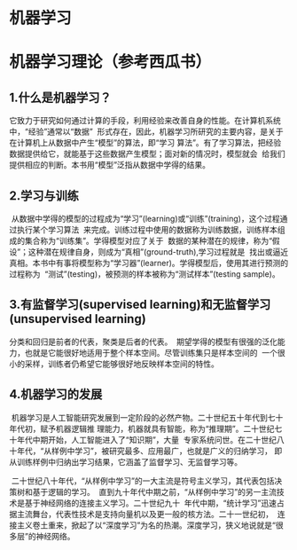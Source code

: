 # 机器学习
# 机器学习理论（参考西瓜书）
1.什么是机器学习？
 ----
  它致力于研究如何通过计算的手段，利用经验来改善自身的性能。在计算机系统中，“经验”通常以“数据”
  形式存在，因此，机器学习所研究的主要内容，是关于在计算机上从数据中产生“模型”的算法，即“学习
  算法”。有了学习算法，把经验数据提供给它，就能基于这些数据产生模型；面对新的情况时，模型就会
  给我们提供相应的判断。本书用“模型”泛指从数据中学得的结果。
  
2.学习与训练
---
  从数据中学得的模型的过程成为“学习”(learning)或“训练”(training)，这个过程通过执行某个学习算法
  来完成。训练过程中使用的数据称为训练数据，训练样本组成的集合称为“训练集”。学得模型对应了关于
  数据的某种潜在的规律，称为“假设”；这种潜在规律自身，则成为“真相”(ground-truth),学习过程就是
  找出或逼近真相。本书中有事将模型称为“学习器”(learner)。学得模型后，使用其进行预测的过程称为
  “测试”(testing)，被预测的样本被称为“测试样本”(testing sample)。
  
 
3.有监督学习(supervised learning)和无监督学习(unsupervised learning)
-----
  分类和回归是前者的代表，聚类是后者的代表。
  期望学得的模型有很强的泛化能力，也就是它能很好地适用于整个样本空间。尽管训练集只是样本空间的
  一个很小的采样，训练者仍希望它能够很好地反映样本空间的特性。
  
4.机器学习的发展
---
  机器学习是人工智能研究发展到一定阶段的必然产物。二十世纪五十年代到七十年代初，赋予机器逻辑推
  理能力，机器就具有智能，称为“推理期”。二十世纪七十年代中期开始，人工智能进入了“知识期”，大量
  专家系统问世。在二十世纪八十年代，“从样例中学习”，被研究最多、应用最广，也就是广义的归纳学习，
  即从训练样例中归纳出学习结果，它涵盖了监督学习、无监督学习等。
  
  二十世纪八十年代，“从样例中学习”的一大主流是符号主义学习，其代表包括决策树和基于逻辑的学习。
  直到九十年代中期之前，“从样例中学习”的另一主流技术是基于神经网络的连接主义学习。二十世纪九十
  年代中期，“统计学习”迅速占据主流舞台，代表性技术是支持向量机以及更一般的核方法。二十一世纪初，
  连接主义卷土重来，掀起了以“深度学习”为名的热潮。深度学习，狭义地说就是“很多层”的神经网络。

